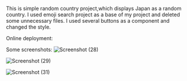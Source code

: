 This is simple random country project,which displays Japan as a random country.
I used emoji search project as a base of my project and deleted some unnecessary files.
I used several buttons as a component and changed the style.

Online deployment:


Some screenshots:
![Screenshot (28)](https://user-images.githubusercontent.com/65682383/207366991-4316bd8a-0237-4e52-9be1-857bc2ec1ff8.png)


![Screenshot (29)](https://user-images.githubusercontent.com/65682383/207367015-3389b099-b54d-428c-a136-ada7263cbb8f.png)


![Screenshot (31)](https://user-images.githubusercontent.com/65682383/207367042-7e06ad58-6fd8-48a7-99d1-72a36b4a7508.png)




